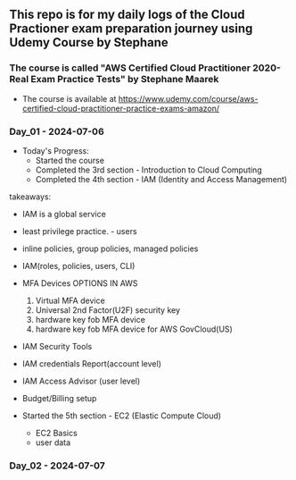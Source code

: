 ## This repo is for my daily logs of the Cloud Practioner exam preparation journey using Udemy Course by Stephane

### The course is called "AWS Certified Cloud Practitioner 2020-Real Exam Practice Tests" by Stephane Maarek

* The course is available at https://www.udemy.com/course/aws-certified-cloud-practitioner-practice-exams-amazon/

### Day_01 - 2024-07-06

* Today's Progress:
  * Started the course
  * Completed the 3rd section - Introduction to Cloud Computing
  * Completed the 4th section - IAM (Identity and Access Management)
  
takeaways:

* IAM is a global service
* least privilege practice. - users
* inline policies, group policies, managed policies
* IAM(roles, policies, users, CLI)
* MFA Devices OPTIONS IN AWS
    1. Virtual MFA device
    2. Universal 2nd Factor(U2F) security key
    3. hardware key fob MFA device
    4. hardware key fob MFA device for AWS GovCloud(US)
* IAM Security Tools
* IAM credentials Report(account level)
* IAM Access Advisor (user level)

* Budget/Billing setup

* Started the 5th section - EC2 (Elastic Compute Cloud)
  
  * EC2 Basics
  * user data

### Day_02 - 2024-07-07
